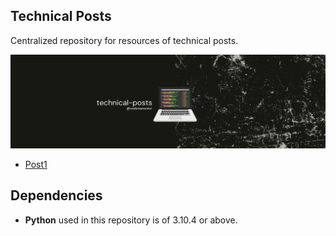 ## Technical Posts

Centralized repository for resources of technical posts. 

<img src="metadata/banner.png">


- [Post1](post1)


## Dependencies

- **Python** used in this repository is of 3.10.4 or above.